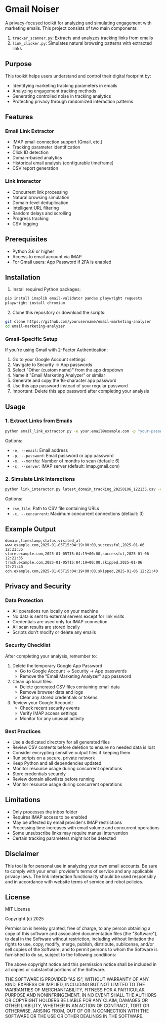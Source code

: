 # Gmail Noiser

A privacy-focused toolkit for analyzing and simulating engagement with marketing emails. This project consists of two main components:

1. `tracker_scanner.py`: Extracts and analyzes tracking links from emails
2. `link_clicker.py`: Simulates natural browsing patterns with extracted links

## Purpose

This toolkit helps users understand and control their digital footprint by:
- Identifying marketing tracking parameters in emails
- Analyzing engagement tracking methods
- Generating controlled noise in tracking analytics
- Protecting privacy through randomized interaction patterns

## Features

### Email Link Extractor
- IMAP email connection support (Gmail, etc.)
- Tracking parameter identification
- Click ID detection
- Domain-based analytics
- Historical email analysis (configurable timeframe)
- CSV report generation

### Link Interactor
- Concurrent link processing
- Natural browsing simulation
- Domain-level deduplication
- Intelligent URL filtering
- Random delays and scrolling
- Progress tracking
- CSV logging

## Prerequisites

- Python 3.6 or higher
- Access to email account via IMAP
- For Gmail users: App Password if 2FA is enabled

## Installation

1. Install required Python packages:
```bash
pip install imaplib email-validator pandas playwright requests
playwright install chromium
```

2. Clone this repository or download the scripts:
```bash
git clone https://github.com/yourusername/email-marketing-analyzer
cd email-marketing-analyzer
```

### Gmail-Specific Setup

If you're using Gmail with 2-Factor Authentication:
1. Go to your Google Account settings
2. Navigate to Security → App passwords
3. Select "Other (custom name)" from the app dropdown
4. Name it "Email Marketing Analyzer" or similar
5. Generate and copy the 16-character app password
6. Use this app password instead of your regular password
7. Important: Delete this app password after completing your analysis

## Usage

### 1. Extract Links from Emails

```bash
python email_link_extractor.py -e your.email@example.com -p "your-password" -m 6
```

Options:
- `-e, --email`: Email address
- `-p, --password`: Email password or app password
- `-m, --months`: Number of months to scan (default: 6)
- `-s, --server`: IMAP server (default: imap.gmail.com)

### 2. Simulate Link Interactions

```bash
python link_interactor.py latest_domain_tracking_20250106_122135.csv -c 3
```

Options:
- `csv_file`: Path to CSV file containing URLs
- `-c, --concurrent`: Maximum concurrent connections (default: 3)

## Example Output

```csv
domain,timestamp,status,visited_at
www.example.com,2025-01-05T15:04:19+00:00,successful,2025-01-06 12:21:35
store.example.com,2025-01-05T15:04:19+00:00,successful,2025-01-06 12:21:35
track.example.com,2025-01-05T15:04:19+00:00,skipped,2025-01-06 12:21:40
cdn.example.com,2025-01-05T15:04:19+00:00,skipped,2025-01-06 12:21:40
```

## Privacy and Security

### Data Protection
- All operations run locally on your machine
- No data is sent to external servers except for link visits
- Credentials are used only for IMAP connection
- All scan results are stored locally
- Scripts don't modify or delete any emails

### Security Checklist
After completing your analysis, remember to:
1. Delete the temporary Google App Password
   - Go to Google Account → Security → App passwords
   - Remove the "Email Marketing Analyzer" app password
2. Clean up local files:
   - Delete generated CSV files containing email data
   - Remove browser data and logs
   - Clear any stored credentials or tokens
3. Review your Google Account:
   - Check recent security events
   - Verify IMAP access settings
   - Monitor for any unusual activity

### Best Practices
- Use a dedicated directory for all generated files
- Review CSV contents before deletion to ensure no needed data is lost
- Consider encrypting sensitive output files if keeping them
- Run scripts on a secure, private network
- Keep Python and all dependencies updated
- Monitor resource usage during concurrent operations
- Store credentials securely
- Review domain allowlists before running
- Monitor resource usage during concurrent operations

## Limitations

- Only processes the inbox folder
- Requires IMAP access to be enabled
- May be affected by email provider's IMAP restrictions
- Processing time increases with email volume and concurrent operations
- Some unsubscribe links may require manual intervention
- Certain tracking parameters might not be detected

## Disclaimer

This tool is for personal use in analyzing your own email accounts. Be sure to comply with your email provider's terms of service and any applicable privacy laws. The link interaction functionality should be used responsibly and in accordance with website terms of service and robot policies.

## License

MIT License

Copyright (c) 2025 

Permission is hereby granted, free of charge, to any person obtaining a copy
of this software and associated documentation files (the "Software"), to deal
in the Software without restriction, including without limitation the rights
to use, copy, modify, merge, publish, distribute, sublicense, and/or sell
copies of the Software, and to permit persons to whom the Software is
furnished to do so, subject to the following conditions:

The above copyright notice and this permission notice shall be included in all
copies or substantial portions of the Software.

THE SOFTWARE IS PROVIDED "AS IS", WITHOUT WARRANTY OF ANY KIND, EXPRESS OR
IMPLIED, INCLUDING BUT NOT LIMITED TO THE WARRANTIES OF MERCHANTABILITY,
FITNESS FOR A PARTICULAR PURPOSE AND NONINFRINGEMENT. IN NO EVENT SHALL THE
AUTHORS OR COPYRIGHT HOLDERS BE LIABLE FOR ANY CLAIM, DAMAGES OR OTHER
LIABILITY, WHETHER IN AN ACTION OF CONTRACT, TORT OR OTHERWISE, ARISING FROM,
OUT OF OR IN CONNECTION WITH THE SOFTWARE OR THE USE OR OTHER DEALINGS IN THE
SOFTWARE.